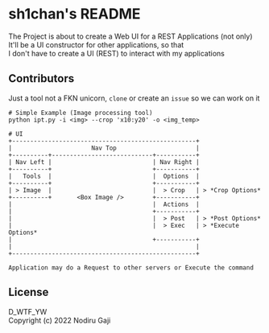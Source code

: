 # sh1chan's README

The Project is about to create a Web UI for a REST Applications (not only)
<br />
It'll be a UI constructor for other applications, so that
<br />
I don't have to create a UI (REST) to interact with my applications

## Contributors

Just a tool not a FKN unicorn, `clone` or create an `issue` so we can work on it
<br />
```
# Simple Example (Image processing tool)
python ipt.py -i <img> --crop 'x10:y20' -o <img_temp>

# UI
+---------------------------------------------------+
|                      Nav Top                      |
+----------+----------------------------+-----------+
| Nav Left |                            | Nav Right |
+----------+                            +-----------+
|   Tools  |                            |  Options  |
+----------+                            +-----------+
| > Image  |                            |  > Crop   | > *Crop Options*
+----------+       <Box Image />        +-----------+
|                                       |  Actions  |
|                                       +-----------+
|                                       |  > Post   | > *Post Options*
|                                       |  > Exec   | > *Execute Options*
|                                       +-----------+
|                                                   |
+---------------------------------------------------+

Application may do a Request to other servers or Execute the command
```

## License

D_WTF_YW
<br />
Copyright (c) 2022 Nodiru Gaji
